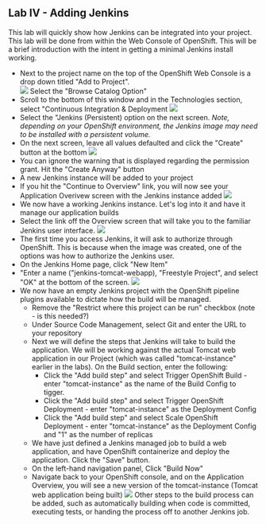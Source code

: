 Lab IV - Adding Jenkins
-------------------------
This lab will quickly show how Jenkins can be integrated into your project. This lab will be done from within the Web Console of OpenShift.  This will be a brief introduction with the intent in getting a minimal Jenkins install working.

* Next to the project name on the top of the OpenShift Web Console is a drop down titled "Add to Project".  
![](/images/jenkins-add-to-project.png)
Select the "Browse Catalog Option"
* Scroll to the bottom of this window and in the Technologies section, select "Continuous Integration & Deployment
![](/images/jenkins-select-ci.png)
* Select the "Jenkins (Persistent) option on the next screen. *Note, depending on your OpenShift environment, the Jenkins image may need to be installed with a persistent volume.*
* On the next screen, leave all values defaulted and click the "Create" button at the bottom
![](/images/jenkins-default-options.png)
* You can ignore the warning that is displayed regarding the permission grant. Hit the "Create Anyway" button
* A new Jenkins instance will be added to your project
* If you hit the "Continue to Overview" link, you will now see your Application Overivew screen with the Jenkins instance added
![](/images/jenkins-added-to-project.png)
* We now have a working Jenkins instance.  Let's log into it and have it manage our application builds
* Select the link off the Overview screen that will take you to the familiar Jenkins user interface.
![](/images/jenkins-navigate-to-server.png)
* The first time you access Jenkins, it will ask to authorize through OpenShift.  This is because when the image was created, one of the options was how to authorize the Jenkins user. 
* On the Jenkins Home page, click "New Item"
* "Enter a name ("jenkins-tomcat-webapp), "Freestyle Project", and select "OK" at the bottom of the screen.
![](/images/jenkins-new-item.png)
* We now have an empty Jenkins project with the OpenShift pipeline plugins available to dictate how the build will be managed.
    * Remove the "Restrict where this project can be run" checkbox (note - is this needed?)
    * Under Source Code Management, select Git and enter the URL to your repository
    * Next we will define the steps that Jenkins will take to build the application.  We will be working against the actual Tomcat web application in our Project (which was called "tomcat-instance" earlier in the labs).  On the Build section, enter the following:
        * Click the "Add build step" and select Trigger OpenShift Build - enter "tomcat-instance" as the name of the Build Config to tigger.
        * Click the "Add build step" and select Trigger OpenShift Deployment - enter "tomcat-instance" as the Deployment Config
        * Click the "Add build step" and select Scale OpenShift Deployment - enter "tomcat-instance" as the Deployment Config and "1" as the number of replicas
    * We have just defined a Jenkins managed job to build a web application, and  have OpenShift containerize and deploy the application.  Click the "Save" button.
    * On the left-hand navigation panel, Click "Build Now"
    * Navigate back to your OpenShift console, and on the Application Overview, you will see a new version of the tomcat-instance (Tomcat web application being built)
    ![](/images/jenkins-build-config.png)
Other steps to the build process can be added, such as automatically building when code is committed, executing tests, or handing the process off to another Jenkins job.
